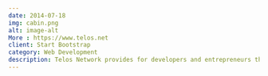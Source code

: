 ```yaml
---
date: 2014-07-18
img: cabin.png
alt: image-alt
More : https://www.telos.net
client: Start Bootstrap
category: Web Development
description: Telos Network provides for developers and entrepreneurs the tools to build, deploy and run high-performing next generation applications complete with their own digital economies by supporting  core languages as c++ and solidity .
---
```

